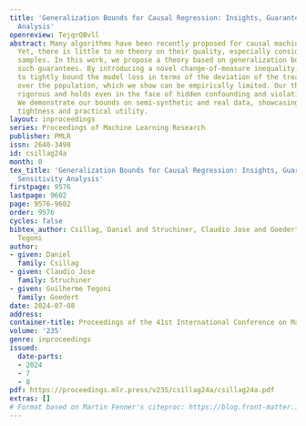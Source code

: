 ```yaml
---
title: 'Generalization Bounds for Causal Regression: Insights, Guarantees and Sensitivity
  Analysis'
openreview: TejqrQBvll
abstract: Many algorithms have been recently proposed for causal machine learning.
  Yet, there is little to no theory on their quality, especially considering finite
  samples. In this work, we propose a theory based on generalization bounds that provides
  such guarantees. By introducing a novel change-of-measure inequality, we are able
  to tightly bound the model loss in terms of the deviation of the treatment propensities
  over the population, which we show can be empirically limited. Our theory is fully
  rigorous and holds even in the face of hidden confounding and violations of positivity.
  We demonstrate our bounds on semi-synthetic and real data, showcasing their remarkable
  tightness and practical utility.
layout: inproceedings
series: Proceedings of Machine Learning Research
publisher: PMLR
issn: 2640-3498
id: csillag24a
month: 0
tex_title: 'Generalization Bounds for Causal Regression: Insights, Guarantees and
  Sensitivity Analysis'
firstpage: 9576
lastpage: 9602
page: 9576-9602
order: 9576
cycles: false
bibtex_author: Csillag, Daniel and Struchiner, Claudio Jose and Goedert, Guilherme
  Tegoni
author:
- given: Daniel
  family: Csillag
- given: Claudio Jose
  family: Struchiner
- given: Guilherme Tegoni
  family: Goedert
date: 2024-07-08
address:
container-title: Proceedings of the 41st International Conference on Machine Learning
volume: '235'
genre: inproceedings
issued:
  date-parts:
  - 2024
  - 7
  - 8
pdf: https://proceedings.mlr.press/v235/csillag24a/csillag24a.pdf
extras: []
# Format based on Martin Fenner's citeproc: https://blog.front-matter.io/posts/citeproc-yaml-for-bibliographies/
---
```

